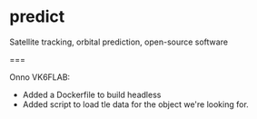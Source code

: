 # predict
Satellite tracking, orbital prediction, open-source software

===

Onno VK6FLAB:
* Added a Dockerfile to build headless
* Added script to load tle data for the object we're looking for.
